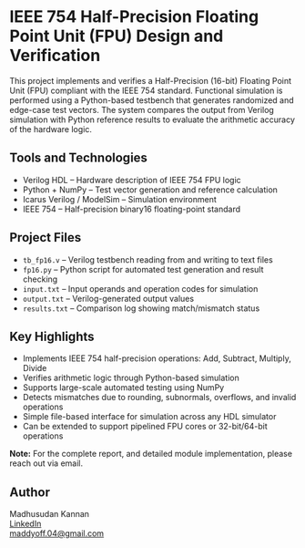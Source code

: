 # IEEE 754 Half-Precision Floating Point Unit (FPU) Design and Verification

This project implements and verifies a Half-Precision (16-bit) Floating Point Unit (FPU) compliant with the IEEE 754 standard. Functional simulation is performed using a Python-based testbench that generates randomized and edge-case test vectors. The system compares the output from Verilog simulation with Python reference results to evaluate the arithmetic accuracy of the hardware logic.

## Tools and Technologies

- Verilog HDL – Hardware description of IEEE 754 FPU logic  
- Python + NumPy – Test vector generation and reference calculation  
- Icarus Verilog / ModelSim – Simulation environment  
- IEEE 754 – Half-precision binary16 floating-point standard  

## Project Files

- `tb_fp16.v` – Verilog testbench reading from and writing to text files  
- `fp16.py` – Python script for automated test generation and result checking  
- `input.txt` – Input operands and operation codes for simulation  
- `output.txt` – Verilog-generated output values  
- `results.txt` – Comparison log showing match/mismatch status  

## Key Highlights

- Implements IEEE 754 half-precision operations: Add, Subtract, Multiply, Divide  
- Verifies arithmetic logic through Python-based simulation  
- Supports large-scale automated testing using NumPy  
- Detects mismatches due to rounding, subnormals, overflows, and invalid operations  
- Simple file-based interface for simulation across any HDL simulator  
- Can be extended to support pipelined FPU cores or 32-bit/64-bit operations  

**Note:** For the complete report, and detailed module implementation, please reach out via email.

## Author

Madhusudan Kannan  
[LinkedIn](https://www.linkedin.com/in/madhusudan-kannan)  
maddyoff.04@gmail.com
